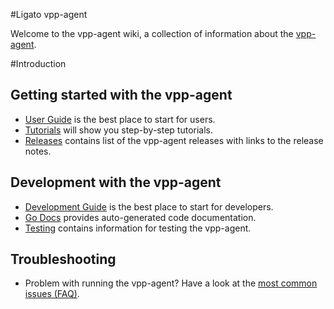 #Ligato vpp-agent

Welcome to the vpp-agent wiki, a collection of information about the [vpp-agent](https://ligato.io/vpp-agent).

#Introduction


## Getting started with the vpp-agent
- [User Guide](user-guide/User-Guide) is the best place to start for users.
- [Tutorials](tutorials/Ligato-tutorials) will show you step-by-step tutorials.
- [Releases](https://github.com/ligato/vpp-agent/releases) contains list of the vpp-agent releases with links to the release notes.

## Development with the vpp-agent
- [Development Guide](development-guide/Development-Guide) is the best place to start for developers.
- [Go Docs](https://godoc.org/github.com/ligato/vpp-agent) provides auto-generated code documentation.
- [Testing](testing/Testing) contains information for testing the vpp-agent.

## Troubleshooting
- Problem with running the vpp-agent? Have a look at the [most common issues (FAQ)](FAQ).

